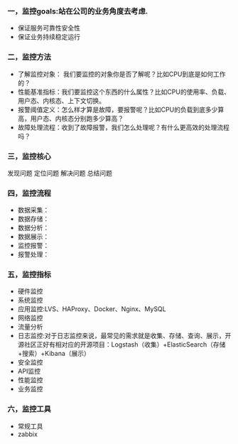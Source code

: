 ### 一，监控goals:站在公司的业务角度去考虑.
* 保证服务可靠性安全性
* 保证业务持续稳定运行
### 二，监控方法
* 了解监控对象： 我们要监控的对象你是否了解呢？比如CPU到底是如何工作的？
* 性能基准指标：我们要监控这个东西的什么属性？比如CPU的使用率、负载、用户态、内核态、上下文切换。
* 报警阈值定义：怎么样才算是故障，要报警呢？比如CPU的负载到底多少算高，用户态、内核态分别跑多少算高？
* 故障处理流程：收到了故障报警，我们怎么处理呢？有什么更高效的处理流程吗？
### 三，监控核心
发现问题
定位问题
解决问题
总结问题
### 四，监控流程
* 数据采集：
* 数据存储：
* 数据分析：
* 数据展示：
* 监控报警：
* 报警处理：
### 五，监控指标
* 硬件监控
* 系统监控
* 应用监控:LVS、HAProxy、Docker、Nginx、MySQL
* 网络监控
* 流量分析
* 日志监控:对于日志监控来说，最常见的需求就是收集、存储、查询、展示，开源社区正好有相对应的开源项目：Logstash（收集）+ElasticSearch（存储+搜索）+Kibana（展示）
* 安全监控
* API监控
* 性能监控
* 业务监控
### 六，监控工具
* 常规工具
* zabbix
